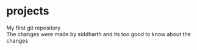 # projects
My first git repository 
<br>
The changes were made by siddharth and its too good
to know about the changes

